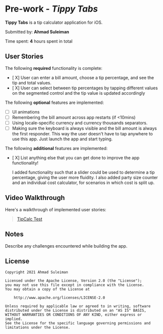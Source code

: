 # Pre-work - *Tippy Tabs*

**Tippy Tabs** is a tip calculator application for iOS.

Submitted by: **Ahmad Suleiman**

Time spent: **4** hours spent in total

## User Stories

The following **required** functionality is complete:

* [ X] User can enter a bill amount, choose a tip percentage, and see the tip and total values.
* [ X] User can select between tip percentages by tapping different values on the segmented control and the tip value is updated accordingly

The following **optional** features are implemented:

* [ ] UI animations
* [ ] Remembering the bill amount across app restarts (if <10mins)
* [ ] Using locale-specific currency and currency thousands separators.
* [ ] Making sure the keyboard is always visible and the bill amount is always the first responder. This way the user doesn't have to tap anywhere to use this app. Just launch the app and start typing.

The following **additional** features are implemented:

- [ X] List anything else that you can get done to improve the app functionality!

    I added functionality such that a slider could be used to determine a tip percentage, giving the user more fluidity. I also added party size counter and an individual cost calculator, for scenarios in which cost is split up.

## Video Walkthrough

Here's a walkthrough of implemented user stories:

<blockquote class="imgur-embed-pub" lang="en" data-id="a/SRqfAnl"  ><a href="//imgur.com/a/SRqfAnl">TipCalc Test</a></blockquote><script async src="//s.imgur.com/min/embed.js" charset="utf-8"></script>

## Notes

Describe any challenges encountered while building the app.

## License	

    Copyright 2021 Ahmad Suleiman

    Licensed under the Apache License, Version 2.0 (the "License");
    you may not use this file except in compliance with the License.
    You may obtain a copy of the License at

        http://www.apache.org/licenses/LICENSE-2.0

    Unless required by applicable law or agreed to in writing, software
    distributed under the License is distributed on an "AS IS" BASIS,
    WITHOUT WARRANTIES OR CONDITIONS OF ANY KIND, either express or implied.
    See the License for the specific language governing permissions and
    limitations under the License.
